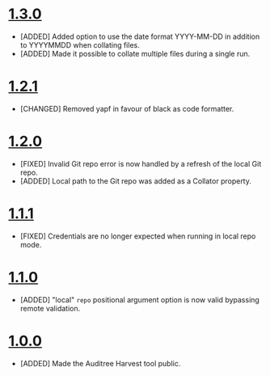 # [1.3.0](https://github.com/ComplianceAsCode/auditree-harvest/releases/tag/v1.3.0)

- [ADDED] Added option to use the date format YYYY-MM-DD in addition to YYYYMMDD when collating files.
- [ADDED] Made it possible to collate multiple files during a single run.

# [1.2.1](https://github.com/ComplianceAsCode/auditree-harvest/releases/tag/v1.2.1)

- [CHANGED] Removed yapf in favour of black as code formatter.

# [1.2.0](https://github.com/ComplianceAsCode/auditree-harvest/releases/tag/v1.2.0)

- [FIXED] Invalid Git repo error is now handled by a refresh of the local Git repo.
- [ADDED] Local path to the Git repo was added as a Collator property.

# [1.1.1](https://github.com/ComplianceAsCode/auditree-harvest/releases/tag/v1.1.1)

- [FIXED] Credentials are no longer expected when running in local repo mode.

# [1.1.0](https://github.com/ComplianceAsCode/auditree-harvest/releases/tag/v1.1.0)

- [ADDED] "local" `repo` positional argument option is now valid bypassing remote validation.

# [1.0.0](https://github.com/ComplianceAsCode/auditree-harvest/releases/tag/v1.0.0)

- [ADDED] Made the Auditree Harvest tool public.
